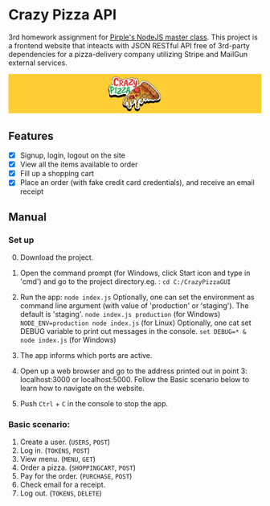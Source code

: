 # Crazy Pizza API
3rd homework assignment for [Pirple's NodeJS master class](https://pirple.thinkific.com/courses/the-nodejs-master-class).
This project is a frontend website that inteacts with JSON RESTful API free of 3rd-party dependencies for a pizza-delivery company utilizing Stripe and MailGun external services.

![Logo](https://github.com/marta-krzyk-dev/CrazyPizzaAPI/blob/master/logo_small.jpg?raw=true)

## Features
- [x] Signup, login, logout on the site
- [x] View all the items available to order
- [x] Fill up a shopping cart
- [x] Place an order (with fake credit card credentials), and receive an email receipt

## Manual

### Set up
0. Download the project.
1. Open the command prompt (for Windows, click Start icon and type in 'cmd') and go to the project directory.eg. :
`cd C:/CrazyPizzaGUI`
2. Run the app:
`node index.js`
Optionally, one can set the environment as command line argument (with value of 'production' or 'staging'). The default is 'staging'.
`node index.js production` (for Windows)
`NODE_ENV=production node index.js` (for Linux)
Optionally, one cat set DEBUG variable to print out messages in the console.
`set DEBUG=* & node index.js` (for Windows)

3. The app informs which ports are active.
4. Open up a web browser and go to the address printed out in point 3: localhost:3000 or localhost:5000. 
Follow the Basic scenario below to learn how to navigate on the website.
5. Push `Ctrl` + `C` in the console to stop the app.

### Basic scenario:
1. Create a user. (`USERS`, `POST`)
2. Log in. (`TOKENS`, `POST`)
3. View menu. (`MENU`, `GET`)
4. Order a pizza. (`SHOPPINGCART`, `POST`)
5. Pay for the order. (`PURCHASE`, `POST`)
6. Check email for a receipt.
7. Log out. (`TOKENS`, `DELETE`)
